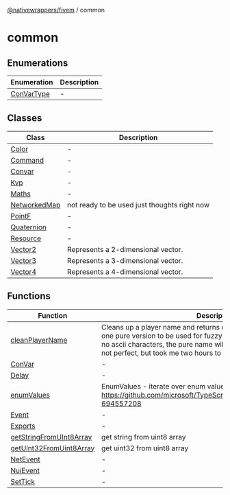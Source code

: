 [@nativewrappers/fivem](../README.md) / common

# common

## Enumerations

| Enumeration | Description |
| ------ | ------ |
| [ConVarType](enumerations/ConVarType.md) | - |

## Classes

| Class | Description |
| ------ | ------ |
| [Color](classes/Color.md) | - |
| [Command](classes/Command.md) | - |
| [Convar](classes/Convar.md) | - |
| [Kvp](classes/Kvp.md) | - |
| [Maths](classes/Maths.md) | - |
| [NetworkedMap](classes/NetworkedMap.md) | not ready to be used just thoughts right now |
| [PointF](classes/PointF.md) | - |
| [Quaternion](classes/Quaternion.md) | - |
| [Resource](classes/Resource.md) | - |
| [Vector2](classes/Vector2.md) | Represents a 2-dimensional vector. |
| [Vector3](classes/Vector3.md) | Represents a 3-dimensional vector. |
| [Vector4](classes/Vector4.md) | Represents a 4-dimensional vector. |

## Functions

| Function | Description |
| ------ | ------ |
| [cleanPlayerName](functions/cleanPlayerName.md) | Cleans up a player name and returns one version to be displayed, and one pure version to be used for fuzzy matching. In case the name has no ascii characters, the pure name will be "empty name". NOTE: this is not perfect, but took me two hours to arrive to this point. |
| [ConVar](functions/ConVar.md) | - |
| [Delay](functions/Delay.md) | - |
| [enumValues](functions/enumValues.md) | EnumValues - iterate over enum values Just copy&paste from https://github.com/microsoft/TypeScript/issues/4753#issuecomment-694557208 |
| [Event](functions/Event.md) | - |
| [Exports](functions/Exports.md) | - |
| [getStringFromUInt8Array](functions/getStringFromUInt8Array.md) | get string from uint8 array |
| [getUInt32FromUint8Array](functions/getUInt32FromUint8Array.md) | get uint32 from uint8 array |
| [NetEvent](functions/NetEvent.md) | - |
| [NuiEvent](functions/NuiEvent.md) | - |
| [SetTick](functions/SetTick.md) | - |
